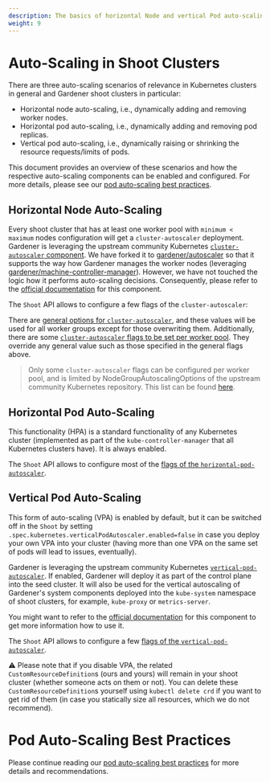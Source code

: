 ```yaml
---
description: The basics of horizontal Node and vertical Pod auto-scaling
weight: 9
---
```


# Auto-Scaling in Shoot Clusters

There are three auto-scaling scenarios of relevance in Kubernetes clusters in general and Gardener shoot clusters in particular:

* Horizontal node auto-scaling, i.e., dynamically adding and removing worker nodes.
* Horizontal pod auto-scaling, i.e., dynamically adding and removing pod replicas.
* Vertical pod auto-scaling, i.e., dynamically raising or shrinking the resource requests/limits of pods.

This document provides an overview of these scenarios and how the respective auto-scaling components can be enabled and configured. For more details, please see our [pod auto-scaling best practices](shoot_pod_autoscaling_best_practices.md).

## Horizontal Node Auto-Scaling

Every shoot cluster that has at least one worker pool with `minimum < maximum` nodes configuration will get a `cluster-autoscaler` deployment.
Gardener is leveraging the upstream community Kubernetes [`cluster-autoscaler` component](https://github.com/kubernetes/autoscaler/tree/master/cluster-autoscaler).
We have forked it to [gardener/autoscaler](https://github.com/gardener/autoscaler/) so that it supports the way how Gardener manages the worker nodes (leveraging [gardener/machine-controller-manager](https://github.com/gardener/machine-controller-manager)).
However, we have not touched the logic how it performs auto-scaling decisions.
Consequently, please refer to the [official documentation](https://github.com/kubernetes/autoscaler/tree/master/cluster-autoscaler#faqdocumentation) for this component.

The `Shoot` API allows to configure a few flags of the `cluster-autoscaler`:

There are [general options for `cluster-autoscaler`](../../api-reference/core.md#core.gardener.cloud/v1beta1.ClusterAutoscaler), and these values will be used for all worker groups except for those overwriting them. Additionally, there are some [`cluster-autoscaler` flags to be set per worker pool](../../api-reference/core.md#core.gardener.cloud/v1beta1.ClusterAutoscalerOptions). They override any general value such as those specified in the general flags above.
> Only some `cluster-autoscaler` flags can be configured per worker pool, and is limited by NodeGroupAutoscalingOptions of the upstream community Kubernetes repository. This list can be found [here](https://github.com/gardener/autoscaler/blob/machine-controller-manager-provider/cluster-autoscaler/config/autoscaling_options.go#L37-L55).

## Horizontal Pod Auto-Scaling

This functionality (HPA) is a standard functionality of any Kubernetes cluster (implemented as part of the `kube-controller-manager` that all Kubernetes clusters have). It is always enabled.

The `Shoot` API allows to configure most of the [flags of the `horizontal-pod-autoscaler`](../api-reference/core.md#core.gardener.cloud/v1beta1.HorizontalPodAutoscalerConfig).

## Vertical Pod Auto-Scaling

This form of auto-scaling (VPA) is enabled by default, but it can be switched off in the `Shoot` by setting `.spec.kubernetes.verticalPodAutoscaler.enabled=false` in case you deploy your own VPA into your cluster (having more than one VPA on the same set of pods will lead to issues, eventually).

Gardener is leveraging the upstream community Kubernetes [`vertical-pod-autoscaler`](https://github.com/kubernetes/autoscaler/tree/master/vertical-pod-autoscaler).
If enabled, Gardener will deploy it as part of the control plane into the seed cluster.
It will also be used for the vertical autoscaling of Gardener's system components deployed into the `kube-system` namespace of shoot clusters, for example, `kube-proxy` or `metrics-server`.

You might want to refer to the [official documentation](https://github.com/kubernetes/autoscaler/blob/master/vertical-pod-autoscaler/README.md) for this component to get more information how to use it.

The `Shoot` API allows to configure a few [flags of the `vertical-pod-autoscaler`](../../api-reference/core.md#core.gardener.cloud/v1beta1.VerticalPodAutoscaler).

⚠️ Please note that if you disable VPA, the related `CustomResourceDefinition`s (ours and yours) will remain in your shoot cluster (whether someone acts on them or not).
You can delete these `CustomResourceDefinition`s yourself using `kubectl delete crd` if you want to get rid of them (in case you statically size all resources, which we do not recommend).

# Pod Auto-Scaling Best Practices

Please continue reading our [pod auto-scaling best practices](shoot_pod_autoscaling_best_practices.md) for more details and recommendations.